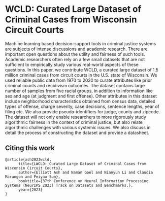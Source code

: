 # WCLD: Curated Large Dataset of Criminal Cases from Wisconsin Circuit Courts


Machine learning based decision-support tools in criminal justice systems are subjects of intense discussions and academic research. There are important open questions about the utility and fairness of such tools. Academic researchers often rely on a few small datasets that are not sufficient to empirically study various real-world aspects of these questions. In this paper, we contribute WCLD, a curated large dataset of 1.5 million criminal cases from circuit courts in the U.S. state of Wisconsin. We used reliable public data from 1970 to 2020 to curate attributes like prior criminal counts and recidivism outcomes. The dataset contains large number of samples from five racial groups, in addition to information like sex and age (at judgment and first offense). Other attributes in this dataset include neighborhood characteristics obtained from census data, detailed types of offense, charge severity, case decisions, sentence lengths, year of filing etc. We also provide pseudo-identifiers for judge, county and zipcode. The dataset will not only enable researchers to more rigorously study algorithmic fairness in the context of criminal justice, but also relate algorithmic challenges with various systemic issues. We also discuss in detail the process of constructing the dataset and provide a datasheet.

## Citing this work
```
@article{ash2023wcld,
      title={LWCLD: Curated Large Dataset of Criminal Cases from Wisconsin Circuit Courts}, 
      author={Elliott Ash and Naman Goel and Nianyun Li and Claudia Marangon and Peiyao Sun},
      booktitle={37th Conference on Neural Information Processing Systems (NeurIPS 2023) Track on Datasets and Benchmarks.},
      year={2023}
}
```